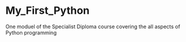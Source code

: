 # My_First_Python
One moduel of the Specialist Diploma course covering the all aspects of Python programming
